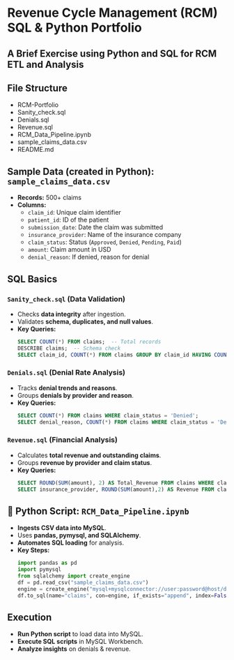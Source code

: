 # Revenue Cycle Management (RCM) SQL & Python Portfolio

## A Brief Exercise using Python and SQL for RCM ETL and Analysis

## File Structure

* RCM-Portfolio
* Sanity_check.sql         
* Denials.sql              
* Revenue.sql              
* RCM_Data_Pipeline.ipynb  
* sample_claims_data.csv   
* README.md                


## Sample Data (created in Python): `sample_claims_data.csv`
- **Records:** 500+ claims
- **Columns:**
  - `claim_id`: Unique claim identifier
  - `patient_id`: ID of the patient
  - `submission_date`: Date the claim was submitted
  - `insurance_provider`: Name of the insurance company
  - `claim_status`: Status (`Approved`, `Denied`, `Pending`, `Paid`)
  - `amount`: Claim amount in USD
  - `denial_reason`: If denied, reason for denial

## SQL Basics
### `Sanity_check.sql` (Data Validation)
- Checks **data integrity** after ingestion.
- Validates **schema, duplicates, and null values**.
- **Key Queries:**
  ```sql
  SELECT COUNT(*) FROM claims;  -- Total records
  DESCRIBE claims;  -- Schema check
  SELECT claim_id, COUNT(*) FROM claims GROUP BY claim_id HAVING COUNT(*) > 1;  -- Duplicates
  ```

### `Denials.sql` (Denial Rate Analysis)
- Tracks **denial trends and reasons**.
- Groups **denials by provider and reason**.
- **Key Queries:**
  ```sql
  SELECT COUNT(*) FROM claims WHERE claim_status = 'Denied';
  SELECT denial_reason, COUNT(*) FROM claims WHERE claim_status = 'Denied' GROUP BY denial_reason;
  ```

### `Revenue.sql` (Financial Analysis)
- Calculates **total revenue and outstanding claims**.
- Groups **revenue by provider and claim status**.
- **Key Queries:**
  ```sql
  SELECT ROUND(SUM(amount), 2) AS Total_Revenue FROM claims WHERE claim_status IN ('Approved', 'Paid');
  SELECT insurance_provider, ROUND(SUM(amount),2) AS Revenue FROM claims WHERE claim_status IN ('Approved', 'Paid') GROUP BY insurance_provider;
  ```

## 🐍 Python Script: `RCM_Data_Pipeline.ipynb`
- **Ingests CSV data into MySQL**.
- Uses **pandas, pymysql, and SQLAlchemy**.
- **Automates SQL loading** for analysis.
- **Key Steps:**
  ```python
  import pandas as pd
  import pymysql
  from sqlalchemy import create_engine
  df = pd.read_csv("sample_claims_data.csv")
  engine = create_engine("mysql+mysqlconnector://user:password@host/database")
  df.to_sql(name="claims", con=engine, if_exists="append", index=False)
  ```

## Execution
* **Run Python script** to load data into MySQL.  
* **Execute SQL scripts** in MySQL Workbench.  
* **Analyze insights** on denials & revenue.  



